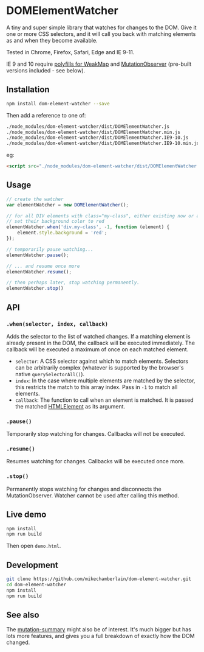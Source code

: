 # DOMElementWatcher

A tiny and super simple library that watches for changes to the DOM. Give it one or more CSS selectors, and it will call you back with matching elements as and when they become available.

Tested in Chrome, Firefox, Safari, Edge and IE 9-11.

IE 9 and 10 require [polyfills for WeakMap](https://github.com/webcomponents/webcomponentsjs/blob/master/src/WeakMap/WeakMap.js)
and [MutationObserver](https://github.com/webcomponents/webcomponentsjs/blob/master/src/MutationObserver/MutationObserver.js) (pre-built versions included - see below).

## Installation

```bash
npm install dom-element-watcher --save
```

Then add a reference to one of:

```bash
./node_modules/dom-element-watcher/dist/DOMElementWatcher.js             # native (~4KB)
./node_modules/dom-element-watcher/dist/DOMElementWatcher.min.js         # native, minified (<1KB)
./node_modules/dom-element-watcher/dist/DOMElementWatcher.IE9-10.js      # polyfilled for old IE (~25KB)
./node_modules/dom-element-watcher/dist/DOMElementWatcher.IE9-10.min.js  # polyfilled for old IE, minified (~7KB)
```

eg:

```html
<script src="./node_modules/dom-element-watcher/dist/DOMElementWatcher.min.js"></script>
```

## Usage

```javascript
// create the watcher
var elementWatcher = new DOMElementWatcher();

// for all DIV elements with class="my-class", either existing now or added to the DOM in the future, 
// set their background color to red
elementWatcher.when('div.my-class', -1, function (element) {
    element.style.background = 'red';
});

// temporarily pause watching...
elementWatcher.pause();

// ... and resume once more
elementWatcher.resume();

// then perhaps later, stop watching permanently.
elementWatcher.stop()
```

## API

### `.when(selector, index, callback)`

Adds the selector to the list of watched changes. If a matching element is already present in the DOM, the callback will be executed immediately.
The callback will be executed a maximum of once on each matched element.  

- `selector`: A CSS selector against which to match elements. Selectors can be arbitrarily complex (whatever is supported by the browser's native `querySelectorAll()`).
- `index`: In the case where multiple elements are matched by the selector, this restricts the match to this array index. Pass in `-1` to match all elements.
- `callback`: The function to call when an element is matched. It is passed the matched 
[HTMLElement](https://developer.mozilla.org/en/docs/Web/API/HTMLElement) as its argument.

### `.pause()`

Temporarily stop watching for changes. Callbacks will not be executed.

### `.resume()`

Resumes watching for changes. Callbacks will be executed once more.

### `.stop()`

Permanently stops watching for changes and disconnects the MutationObserver. Watcher cannot be used after calling this method.

## Live demo

```bash
npm install
npm run build
```

Then open `demo.html`.

## Development

```bash
git clone https://github.com/mikechamberlain/dom-element-watcher.git
cd dom-element-watcher
npm install
npm run build
```

## See also

The [mutation-summary](https://github.com/rafaelw/mutation-summary) might also be of interest.  It's much bigger but has lots more features, and gives you a full breakdown of exactly how the DOM changed.
